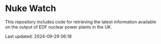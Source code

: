 # Nuke Watch

This repository includes code for retrieving the latest information available on the output of EDF nuclear power plants in the UK.

Last updated: 2024-09-29 06:18